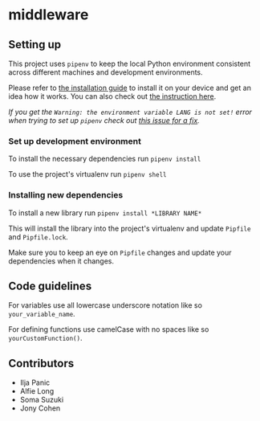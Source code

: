 # middleware

## Setting up

This project uses ``pipenv`` to keep the local Python environment consistent across different machines and development environments.

Please refer to [the installation guide](https://docs.pipenv.org/install/) to install it on your device and get an idea how it works. You can also check out [the instruction here](https://robots.thoughtbot.com/how-to-manage-your-python-projects-with-pipenv).


*If you get the ``Warning: the environment variable LANG is not set!`` error when trying to set up ``pipenv`` check out [this issue for a fix](https://github.com/pypa/pipenv/issues/538).*


### Set up development environment

To install the necessary dependencies run ``pipenv install``

To use the project's virtualenv run ``pipenv shell``

### Installing new dependencies

To install a new library run ``pipenv install *LIBRARY NAME*``

This will install the library into the project's virtualenv and update ``Pipfile`` and ``Pipfile.lock``.

Make sure you to keep an eye on ``Pipfile`` changes and update your dependencies when it changes.



## Code guidelines

For variables use all lowercase underscore notation like so ``your_variable_name``.

For defining functions use camelCase with no spaces like so ``yourCustomFunction()``.


## Contributors

- Ilja Panic
- Alfie Long
- Soma Suzuki
- Jony Cohen
